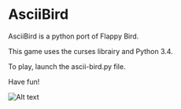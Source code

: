 # AsciiBird

AsciiBird is a python port of Flappy Bird.

This game uses the curses librairy and Python 3.4.

To play, launch the ascii-bird.py file.

Have fun!

![Alt text](https://cloud.githubusercontent.com/assets/13378917/8849874/637cd9e0-3143-11e5-9fce-25a39dbf9208.PNG)
